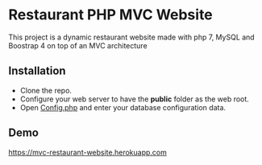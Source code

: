 # Restaurant PHP MVC Website

This project is a dynamic restaurant website made with php 7, MySQL and Boostrap 4 on top of an MVC architecture

## Installation

- Clone the repo.
- Configure your web server to have the **public** folder as the web root.
- Open [Config.php](Config.php) and enter your database configuration data.

## Demo

https://mvc-restaurant-website.herokuapp.com

